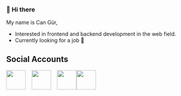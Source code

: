 ### 👋 Hi there
My name is Can Gür, 
- Interested in frontend and backend development in the web field.
- Currently looking for a job 👀 
<!--
[![Linkedin badge](https://img.shields.io/badge/cangur-0654a7?style=for-the-badge&logo=linkedin&logoColor=white)](https://www.linkedin.com/in/cangur/)
[![Twitter badge](https://img.shields.io/badge/CodeEmAll-228dff?style=for-the-badge&logo=twitter&logoColor=white)](https://www.twitter.com/CodeEmAll/)
[![Instagram badge](https://img.shields.io/badge/cvngur-cd366b?style=for-the-badge&logo=instagram&logoColor=white)](https://www.linkedin.com/in/cangur/)
-->
## Social Accounts

<p><a href="https://twitter.com/CodeEmAll"><img src="https://www.vectorlogo.zone/logos/twitter/twitter-tile.svg" height=52/></a>&nbsp;&nbsp;&nbsp;&nbsp;<a href="https://www.linkedin.com/in/cangur/"><img src="https://www.vectorlogo.zone/logos/linkedin/linkedin-icon.svg" height=52 /></a>&nbsp;&nbsp;&nbsp;&nbsp;<a href="https://can-gur.medium.com/"><img src="https://www.vectorlogo.zone/logos/medium/medium-tile.svg" height=52/></a><a href="https://www.hackerrank.com/CodeEmAll"><img src="https://upload.wikimedia.org/wikipedia/commons/6/65/HackerRank_logo.png" height=52/></a></p>
<!--
## 🧠 Know / Using

<img src="https://www.vectorlogo.zone/logos/python/python-icon.svg" height=36 title="Python"/> <img src="https://raw.githubusercontent.com/github/explore/master/topics/javascript/javascript.png" height=36 title="Javascript"/> <img src="https://www.vectorlogo.zone/logos/vuejs/vuejs-icon.svg" height=36 title="Vue" /> <img src="https://www.vectorlogo.zone/logos/java/java-icon.svg" height=36 title="Java"/><img src="https://www.vectorlogo.zone/logos/springio/springio-icon.svg" height=36 title="Spring"/> <img src="https://www.vectorlogo.zone/logos/couchbase/couchbase-icon.svg" height=36  title="Couchbase"> <img src="https://www.vectorlogo.zone/logos/mysql/mysql-icon.svg" height=36 title="MySQL"> <img src="https://www.vectorlogo.zone/logos/visualstudio_code/visualstudio_code-icon.svg" height=36  title="Visual Studio Code"> <img src="https://www.vectorlogo.zone/logos/linux/linux-icon.svg" height=36  title="Linux"> <img src="https://www.vectorlogo.zone/logos/git-scm/git-scm-icon.svg" height=36  title="Git"> <img src="https://www.vectorlogo.zone/logos/github/github-icon.svg" height=36 title="Github">

## 📖 Learning

<img src="https://www.vectorlogo.zone/logos/golang/golang-official.svg" height=36 title="Golang"/> <img src="https://www.vectorlogo.zone/logos/flutterio/flutterio-icon.svg" height=36  title="Flutter"> 

## 📝 Github Stats

<div>
<img height="180em" src="https://github-readme-stats.vercel.app/api?username=cvngur&count_private=true&show_icons=true&theme=vision-friendly-dark">
<img height="180em" src="https://github-readme-stats.vercel.app/api/top-langs/?username=cvngur&langs_count=8&layout=compact&theme=vision-friendly-dark&hide=scss,html">
</div>
-->
